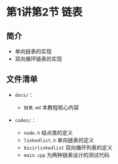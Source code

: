 # 第1讲第2节   链表

## 简介
- 单向链表的实现
- 双向循环链表的实现

## 文件清单
- <code>docs/</code>：
  - `链表.md`  本教程核心内容

- <code>codes/</code>：
  -  `node.h`  结点类的定义
  -  `linkedlist.h` 单向链表的定义
  -  `bicirlinkedlist` 双向循环列表的定义
  - `main.cpp` 为两种链表设计的测试代码


